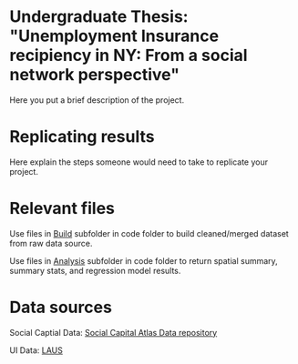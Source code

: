 # Undergraduate Thesis: "Unemployment Insurance recipiency in NY: From a social network perspective"

Here you put a brief description of the project.

# Replicating results

Here explain the steps someone would need to take to replicate your project. 

# Relevant files
Use files in [Build](/code/Build) subfolder in code folder to build cleaned/merged dataset from raw data source.

Use files in [Analysis](/code/Analysis) subfolder in code folder to return spatial summary, summary stats, and regression model results.


# Data sources

Social Captial Data:
[Social Capital Atlas Data repository](https://data.humdata.org/dataset/social-capital-atlas)


UI Data:
[LAUS](https://dol.ny.gov/local-area-unemployment-statistics)
